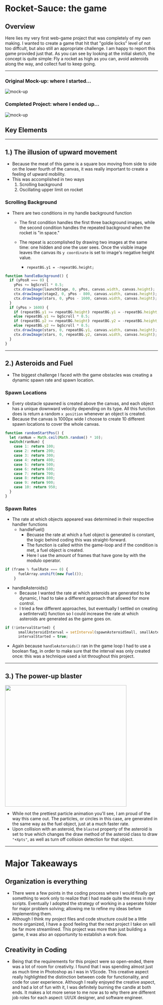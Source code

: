 # Rocket-Sauce: the game

## Overview
Here lies my very first web-game project that was completely of my own making. I wanted to create a game that hit that "goldie locks" level of not too diffcult, but also still an appropriate challenge. I am happy to report this game provided just that. As you can see by looking at the initial sketch, the concept is quite simple: Fly a rocket as high as you can, avoid asteroids along the way, and collect fuel to keep going. 
___
### Original Mock-up: where I started...
![mock-up](img/project-1_mockup.png)
### Completed Project: where I ended up...
![mock-up](img/finished-look.png)

## Key Elements
___
## 1.) The illusion of upward movement
- Because the meat of this game is a square box moving from side to side on the lower fourth of the canvas, it was really important to create a feeling of upward mobility.
- This was accomplished in two ways
    1. Scrolling background
    2. Oscillating upper limit on rocket
### Scrolling Background
- There are two conditions in my handle background function
    - The first condition handles the first three background images, while the second condition handles the repeated background when the rocket is "in space."
    - The repeat is accomplished by drawing two images at the same time: one hidden and one the user sees. Once the visible image leaves the canvas its `y coordinate` is set to image's negative height value. 
    
        - `repeatBG.y1 = -repeatBG.height;`
``` javascript
function handleBackground() {
  if (yPosR === 0) {
    yPos += bgScroll * 0.5;
    ctx.drawImage(launchStage, 0, yPos, canvas.width, canvas.height);
    ctx.drawImage(stage2, 0, yPos - 800, canvas.width, canvas.height);
    ctx.drawImage(stars, 0, yPos - 1600, canvas.width, canvas.height);
  }
  if (yPos > 1600) {
    if (repeatBG.y1 >= repeatBG.height) repeatBG.y1 = -repeatBG.height;
    else repeatBG.y1 += bgScroll * 0.5;
    if (repeatBG.y2 >= repeatBG.height) repeatBG.y2 = -repeatBG.height;
    else repeatBG.y2 += bgScroll * 0.5;
    ctx.drawImage(stars, 0, repeatBG.y1, canvas.width, canvas.height);
    ctx.drawImage(stars, 0, repeatBG.y2, canvas.width, canvas.height);
  }
}
```
___
## 2.) Asteroids and Fuel
- The biggest challenge I faced with the game obstacles was creating a dynamic spawn rate and spawn location.
### Spawn Locations
- Every obstacle spawned is created above the canvas, and each object has a unique downward velocity depending on its type. All this function does is return a random `x position` whenever an object is created.
- Because the canvas is 1000px wide I choose to create 10 different spawn locations to cover the whole canvas.
```javascript
function randomStartPos() {
  let ranNum = Math.ceil(Math.random() * 10);
  switch(ranNum) {
    case 1: return 100;
    case 2: return 200;
    case 3: return 300; 
    case 4: return 400;
    case 5: return 500; 
    case 6: return 600;
    case 7: return 700;
    case 8: return 800;
    case 9: return 900;
    case 10: return 950;
  }
}
```
### Spawn Rates
- The rate at which objects appeared was determined in their respective handler functions
    - handleFuel()
        - Becuase the rate at which a fuel object is generated is constant, the logic behind coding this was straight-forward.
        - The function is called within the game-loop and if the condition is met, a fuel object is created.
        - Here I use the amount of frames that have gone by with the modulo operator. 
```javascript
if (frame % fuelRate === 0) {
      fuelArray.unshift(new Fuel());
    }
```
 - handleAsteroids()
    - Because I wanted the rate at which asteroids are generated to be dynamic, I had to take a different approach that allowed for more control.
    - I tried a few different approaches, but eventually I settled on creating a setInterval() function so I could increase the rate at which asteroids are generated as the game goes on.
```javascript
if (!intervalStarted) {
      smallAsteroidInterval = setInterval(spawnAsteroidSmall, smallAsteroidRate);
      intervalStarted = true;
```
 - Again because `handleAsteroids()` ran in the game loop I had to use a boolean flag, in order to make sure that the interval was only created once: this was a technique used a lot throughout this project.
___
## 3.) The power-up blaster
<div>
<img src="img/blasterr.png" width="400" height="400" />
</div>

- While not the prettiest particle animation you'll see, I am proud of the way this came out. The particles, or circles in this case, are generated in the same way as the fuel object, just at a much faster rate.
- Upon collision with an asteroid, the `blasted` property of the asteroid is set to true which changes the draw method of the asteroid class to draw `"+Xpts"`, as well as turn off collision detection for that object. 
___
# Major Takeaways
## Organization is everything
- There were a few points in the coding process where I would finally get something to work only to realize that I had made quite the mess in my scripts. Eventually I adopted the strategy of working in a seperate folder for major problem solving; allowing me to refine my ideas before implementing them. 
- Although I think my project files and code structure could be a little more organized, I have a good feeling that the next project I take on will be far more streamlined. This project was more than just building a game, it was also an opportunity to establish a work flow. 
## Creativity in Coding
- Being that the requirements for this project were so open-ended, there was a lot of room for creativity. I found that I was spending almost just as much time in Photoshop as I was in VScode. This creative aspect really highlighted the distinction between code for functionality, and code for user experience. Although I really enjoyed the creative aspect, and had a lot of fun with it, I was definitely burning the candle at both ends. It makes a lot more sense to me now as to why there are different job roles for each aspect: UI/UX designer, and software engineer. 